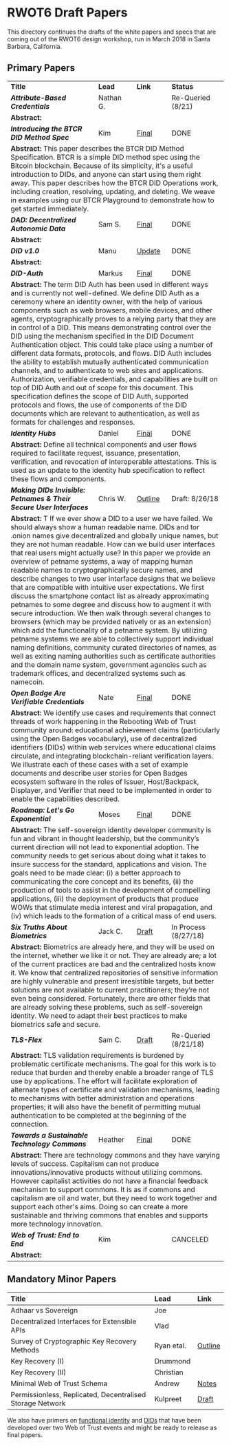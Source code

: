 # RWOT6 Draft Papers

This directory continues the drafts of the white papers and specs that are coming out of the RWOT6 design workshop, run in March 2018 in Santa Barbara, California.

## Primary Papers 

<table>
  <tr>
    <td><b>Title</b></td>
    <td><b>Lead</b></td>
    <td><b>Link</b></td>
    <td><b>Status</b></td>    
  </tr>
  <tr>
    <td><b><i>Attribute-Based Credentials</i></b></td>
    <td>Nathan G.</td>
    <td></td>
    <td>Re-Queried (8/21)</td>
  </tr>
  <tr>
    <td colspan=4>
      <b>Abstract:</b> 
    </td>
  </tr>
   <tr>
     <td><b><i>Introducing the BTCR DID Method Spec</i></b></td>
    <td>Kim</td>
    <td><a href="https://github.com/WebOfTrustInfo/rebooting-the-web-of-trust-spring2018/blob/master/final-documents/btcr-resolver.pdf">Final</a></td>
     <td>DONE</td>
  </tr>
  <tr>
    <td colspan=4>
      <b>Abstract:</b> This paper describes the BTCR DID Method Specification. BTCR is a simple DID method spec using the Bitcoin blockchain. Because of its simplicity, it's a useful introduction to DIDs, and anyone can start using them right away. This paper describes how the BTCR DID Operations work, including creation, resolving, updating, and deleting. We weave in examples using our BTCR Playground to demonstrate how to get started immediately.
    </td>
  </tr>
  <tr>
    <td><b><i>DAD: Decentralized Autonomic Data</i></b></td>
    <td>Sam S.</td>
    <td><a href="https://github.com/WebOfTrustInfo/rebooting-the-web-of-trust-spring2018/blob/master/final-documents/DecentralizedAutonomicData.pdf">Final</a></td>
    <td>DONE</td>
  </tr>
  <tr>
    <td colspan=4>
      <b>Abstract:</b> 
    </td>
  </tr>
  <tr>
    <td><b><i>DID v1.0</i></b></td>
    <td>Manu</td>
    <td><a href="https://github.com/WebOfTrustInfo/rebooting-the-web-of-trust-spring2018/blob/master/final-documents/did-spec-1.0.pdf">Update</a></td>
     <td>DONE</td>    
  </tr>
  <tr>
    <td colspan=4>
      <b>Abstract:</b> 
    </td>
  </tr>
  <tr>
    <td><b><i>DID-Auth</i></b></td>
    <td>Markus</td>
    <td><a href="https://github.com/WebOfTrustInfo/rebooting-the-web-of-trust-spring2018/blob/master/final-documents/did-auth.pdf">Final</a></td>
    <td>DONE</td>
  </tr>
  <tr>
    <td colspan=4>
      <b>Abstract:</b> The term DID Auth has been used in different ways and is currently not well-defined. We define DID Auth as a ceremony where an identity owner, with the help of various components such as web browsers, mobile devices, and other agents, cryptographically proves to a relying party that they are in control of a DID. This means demonstrating control over the DID using the mechanism specified in the DID Document Authentication object. This could take place using a number of different data formats, protocols, and flows. DID Auth includes the ability to establish mutually authenticated communication channels, and to authenticate to web sites and applications. Authorization, verifiable credentials, and capabilities are built on top of DID Auth and out of scope for this document. This specification defines the scope of DID Auth, supported protocols and flows, the use of components of the DID documents which are relevant to authentication, as well as formats for challenges and responses.
    </td>
  </tr>
   <tr>
     <td><b><i>Identity Hubs</i></b></td>
    <td>Daniel</td>
    <td><a href="https://github.com/WebOfTrustInfo/rebooting-the-web-of-trust-spring2018/blob/master/final-documents/identity-hub-attestations.pdf">Final</a></td>
     <td>DONE</td>
  </tr>
  <tr>
    <td colspan=4>
      <b>Abstract:</b> Define all technical components and user flows required to facilitate request, issuance, presentation, verification, and revocation of interoperable attestations. This is used as an update to the identity hub specification to reflect these flows and components.
    </td>
  </tr>
  <tr>
    <td><b><i>Making DIDs Invisible: Petnames & Their Secure User Interfaces</i></b></td>
    <td>Chris W.</td>
     <td><a href="making-dids-invisible-with-petnames.md">Outline</a></td>
         <td>Draft: 8/26/18</td>
  </tr>
  <tr>
    <td colspan=4>
      <b>Abstract:</b> T If we ever show a DID to a user we have failed. We should always show a human readable name. DIDs and tor .onion names give decentralized and globally unique names, but they are not human readable. How can we build user interfaces that real users might actually use? In this paper we provide an overview of petname systems, a way of mapping human readable names to cryptographically secure names, and describe changes to two user interface designs that we believe that are compatible with intuitive user expectations. We first discuss the smartphone contact list as already approximating petnames to some degree and discuss how to augment it with secure introduction. We then walk through several changes to browsers (which may be provided natively or as an extension) which add the functionality of a petname system. By utilizing petname systems we are able to collectively support individual naming definitions, community curated directories of names, as well as exiting naming authorities such as certificate authorities and the domain name system, government agencies such as trademark offices, and decentralized systems such as namecoin.
    </td>
  </tr>
   <tr>
     <td><b><i>Open Badge Are Verifiable Credentials</i></b></td>
    <td>Nate</td>
    <td><a href="https://github.com/WebOfTrustInfo/rebooting-the-web-of-trust-spring2018/blob/master/final-documents/open-badges-are-verifiable-credentials.pdf">Final</a></td>
          <td>DONE</td>
  </tr>
  <tr>
    <td colspan=4>
      <b>Abstract:</b> We identify use cases and requirements that connect threads of work happening in the Rebooting Web of Trust community around: educational achievement claims (particularly using the Open Badges vocabulary), use of decentralized identifiers (DIDs) within web services where educational claims circulate, and integrating blockchain-reliant verification layers. We illustrate each of these cases with a set of example documents and describe user stories for Open Badges ecosystem software in the roles of Issuer, Host/Backpack, Displayer, and Verifier that need to be implemented in order to enable the capabilities described.
    </td>
  </tr>
   <tr>
     <td><b><i>Roadmap: Let's Go Exponential</i></b></td>
    <td>Moses</td>
    <td><a href="https://github.com/WebOfTrustInfo/rebooting-the-web-of-trust-spring2018/blob/master/final-documents/a-roadmap-for-ssi.pdf">Final</a></td>
          <td>DONE</td>
  </tr>
  <tr>
    <td colspan=4>
      <b>Abstract:</b> The self-sovereign identity developer community is fun and vibrant in thought leadership, but the community’s current direction will not lead to exponential adoption. The community needs to get serious about doing what it takes to insure success for the standard, applications and vision. The goals need to be made clear: (i) a better approach to communicating the core concept and its benefits, (ii) the production of tools to assist in the development of compelling applications, (iii) the deployment of products that produce WOWs that stimulate media interest and viral propagation, and (iv) which leads to the formation of a critical mass of end users.
    </td>
  </tr>
     <tr>
       <td><b><i>Six Truths About Biometrics</i></b></td>
    <td>Jack C.</td>
    <td><a href="Biometrics.md">Draft</a></td>
                 <td>In Process (8/27/18)</td>
  </tr>
  <tr>
    <td colspan=4>
      <b>Abstract:</b> Biometrics are already here, and they will be used on the internet, whether we like it or not. They are already are; a lot of the current practices are bad and the centralized hosts know it. We know that centralized repositories of sensitive information are highly vulnerable and present irresistible targets, but better solutions are not available to current practitioners; they’re not even being considered. Fortunately, there are other fields that are already solving these problems, such as self-sovereign identity. We need to adapt their best practices to make biometrics safe and secure.
    </td>
  </tr>
  <tr>
    <td><b><i>TLS-Flex</i></b></td>
    <td>Sam C.</td>
    <td><a href="TLS-Flex.md">Draft</a></td>
              <td>Re-Queried (8/21/18)</td>
  </tr>
  <tr>
    <td colspan=4>
      <b>Abstract:</b> TLS validation requirements is burdened by problematic certificate mechanisms. The goal for this work is to reduce that burden and thereby enable a broader range of TLS use by applications. The effort will facilitate exploration of alternate types of certificate and validation mechanisms, leading to mechanisms with better administration and operations properties; it will also have the benefit of permitting mutual authentication to be completed at the beginning of the connection.
    </td>
  </tr>
  <tr>
    <td><b><i>Towards a Sustainable Technology Commons</i></b></td>
    <td>Heather</td>
    <td><a href="https://github.com/WebOfTrustInfo/rebooting-the-web-of-trust-spring2018/blob/master/final-documents/sustainable-commons.pdf">Final</a></td>
              <td>DONE</td>
  </tr>
  <tr>
    <td colspan=4>
      <b>Abstract:</b> There are technology commons and they have varying levels of success. Capitalism can not produce innovations/innovative products without utilizing commons. However capitalist activities do not have a financial feedback mechanism to support commons. It is as if commons and capitalism are oil and water, but they need to work together and support each other's aims. Doing so can create a more sustainable and thriving commons that enables and supports more technology innovation.
    </td>
  </tr>
  <tr>
    <td><b><i>Web of Trust: End to End</i></b></td>
    <td>Kim</td>
    <td></td>
              <td>CANCELED</td>
  </tr>
  <tr>
    <td colspan=4>
      <b>Abstract:</b> 
    </td>
  </tr>
</table>

## Mandatory Minor Papers

| Title | Lead | Link |
|:--|:--|:--|
| Adhaar vs Sovereign | Joe | |
| Decentralized Interfaces for Extensible APIs | Vlad | |
| Survey of Cryptographic Key Recovery Methods | Ryan etal. | [Outline](key_recovery_methods.md) |
| Key Recovery (I) | Drummond | |
| Key Recovery (II) | Christian | |
| Minimal Web of Trust Schema | Andrew | [Notes](topics-and-advance-readingsWeb%20Of%20Trust%20Schema%20RWOT%206.md) |
| Permissionless, Replicated, Decentralised Storage Network | Kulpreet | [Draft](permissionless-replicated-decentralised-storage-network.md) |

We also have primers on [functional identity](https://github.com/WebOfTrustInfo/rebooting-the-web-of-trust-spring2018/blob/master/topics-and-advance-readings/functional-identity-primer.md) and [DIDs](https://github.com/WebOfTrustInfo/rebooting-the-web-of-trust-spring2018/blob/master/topics-and-advance-readings/did-primer.md) that have been developed over two Web of Trust events and might be ready to release as final papers.
